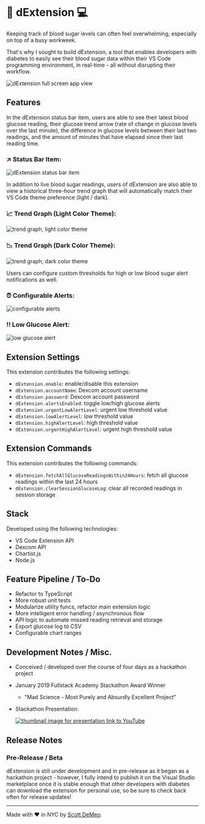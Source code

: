 # :hospital: dExtension :computer:

Keeping track of blood sugar levels can often feel overwhelming, especially on top of a busy workweek.

That's why I sought to build dExtension, a tool that enables developers with diabetes to easily see their blood sugar data within their VS Code programming environment, in real-time - all without disrupting their workflow.

![dExtension full screen app view](/assets/full_screen.png)

## Features

In the dExtension status bar item, users are able to see their latest blood glucose reading, their glucose trend arrow (rate of change in glucose levels over the last minute), the difference in glucose levels between their last two readings, and the amount of minutes that have elapsed since their last reading time.

### :arrow_upper_right: Status Bar Item:

![dExtension status bar item](/assets/status_bar.png)

In addition to live blood sugar readings, users of dExtension are also able to view a historical three-hour trend graph that will automatically match their VS Code theme preference (light / dark).

### :chart_with_upwards_trend: Trend Graph (Light Color Theme):

![trend graph, light color theme](/assets/trend_graph_light.png)

### :chart_with_downwards_trend: Trend Graph (Dark Color Theme):

![trend graph, dark color theme](/assets/trend_graph_dark.png)

Users can configure custom thresholds for high or low blood sugar alert notifications as well.

### :alarm_clock: Configurable Alerts:

![configurable alerts](/assets/configurable_alerts.png)

### :bangbang: Low Glucose Alert:

![low glucose alert](/assets/low_alert.gif)

## Extension Settings

This extension contributes the following settings:

- `dExtension.enable`: enable/disable this extension
- `dExtension.accountName`: Dexcom account username
- `dExtension.password`: Dexcom account password
- `dExtension.alertsEnabled`: toggle low/high glucose alerts
- `dExtension.urgentLowAlertLevel`: urgent low threshold value
- `dExtension.lowAlertLevel`: low threshold value
- `dExtension.highAlertLevel`: high threshold value
- `dExtension.urgentHighAlertLevel`: urgent high threshold value

## Extension Commands

This extension contributes the following commands:

- `dExtension.fetchAllGlucoseReadingsWithin24Hours`: fetch all glucose readings within the last 24 hours
- `dExtension.clearSessionGlucoseLog`: clear all recorded readings in session storage

## Stack

Developed using the following technologies:

- VS Code Extension API
- Dexcom API
- Chartist.js
- Node.js

<!-- ## Known Issues

- note any known issues here when they are discovered -->

## Feature Pipeline / To-Do

- Refactor to TypeScript
- More robust unit tests
- Modularize utility funcs, refactor main extension logic
- More intelligent error handling / asynchronous flow
- API logic to automate missed reading retrieval and storage
- Export glucose log to CSV
- Configurable chart ranges

## Development Notes / Misc.

- Conceived / developed over the course of four days as a hackathon project
- January 2019 Fullstack Academy Stackathon Award Winner
  - "Mad Science - Most Purely and Absurdly Excellent Project"
- Stackathon Presentation:

  [![thumbnail image for presentation link to YouTube](/assets/youtube_thumbnail.png)](https://www.youtube.com/watch?v=3ITHgLBZaaQ)

## Release Notes

### Pre-Release / Beta

dExtension is still under development and in pre-release as it began as a hackathon project - however, I fully intend to publish it on the Visual Studio marketplace once it is stable enough that other developers with diabetes can download the extension for personal use, so be sure to check back often for release updates!

---

Made with :heart: in NYC by [Scott DeMeo](https://github.com/scottdemeo).
